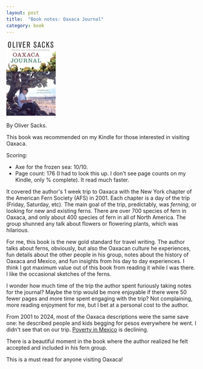 ```yaml
---
layout: post
title:  "Book notes: Oaxaca Journal"
category: book
---
```


![Book cover](/assets/oaxaca-journal.jpg)

By Oliver Sacks.

This book was recommended on my Kindle for those interested in visiting Oaxaca.

Scoring:
* Axe for the frozen sea: 10/10.
* Page count: 176 (I had to look this up. I don't see page counts on my Kindle, only % complete). It read much faster.

It covered the author's 1 week trip to Oaxaca with the New York chapter of the American Fern Society (AFS) in 2001. Each chapter is a day of the trip (Friday, Saturday, etc). The main goal of the trip, predictably, was *ferning*, or looking for new and existing ferns. There are over 700 species of fern in Oaxaca, and only about 400 species of fern in all of North America. The group shunned any talk about flowers or flowering plants, which was hilarious.

For me, this book is the new gold standard for travel writing. The author talks about ferns, obviously, but also the Oaxacan culture he experiences, fun details about the other people in his group, notes about the history of Oaxaca and Mexico, and fun insights from his day to day experiences. I think I got maximum value out of this book from reading it while I was there. I like the occasional sketches of the ferns.

I wonder how much time of the trip the author spent furiously taking notes for the journal? Maybe the trip would be more enjoyable if there were 50 fewer pages and more time spent engaging with the trip? Not complaining, more reading enjoyment for me, but I bet at a personal cost to the author.

From 2001 to 2024, most of the Oaxaca descriptions were the same save one: he described people and kids begging for pesos everywhere he went. I didn't see that on our trip. [Poverty in Mexico](https://en.wikipedia.org/wiki/Poverty_in_Mexico) is declining. 

There is a beautiful moment in the book where the author realized he felt accepted and included in his fern group.

This is a must read for anyone visiting Oaxaca!
